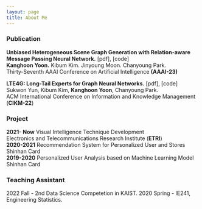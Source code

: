 ```yaml
---
layout: page
title: About Me
---
```


### Publication

**Unbiased Heterogeneous Scene Graph Generation with Relation-aware Message Passing Neural Network.**  [pdf], [code]  
**Kanghoon Yoon.** Kibum Kim. Jinyoung Moon. Chanyoung Park.  
Thirty-Seventh AAAI Conference on Artificial Intelligence **(AAAI-23)**  

**LTE4G: Long-Tail Experts for Graph Neural Networks.**  [pdf], [code]  
Sukwon Yun, Kibum Kim, **Kanghoon Yoon**, Chanyoung Park.  
ACM International Conference on Information and Knowledge Management (**CIKM-22**)

### Project

**2021- Now** Visual Intelligence Technique Development  
Electronics and Telecommunications Research Institute (**ETRI**)  
**2020-2021** Recommendation System for Personalized User and Stores  
Shinhan Card  
**2019-2020** Personalized User Analysis based on Machine Learning Model  
Shinhan Card


### Teaching Assistant
2022 Fall - 2nd Data Science Competetion in KAIST.
2020 Spring - IE241, Engineering Statistics.

